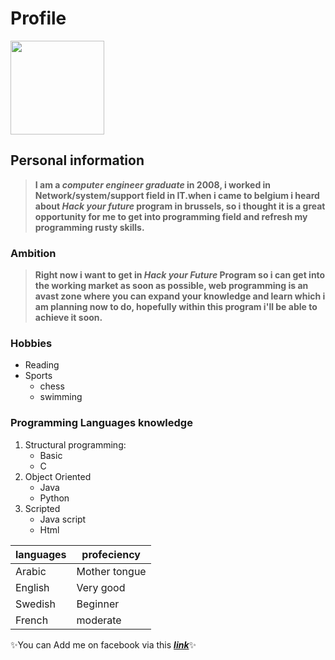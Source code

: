 # Profile

<img src="https://user-images.githubusercontent.com/59293654/99892734-462d3e80-2c78-11eb-92d6-47dd2d9b7f7d.jpg" width="150" height="150" />

## Personal information

>**I am a *computer engineer graduate* in 2008, i worked in Network/system/support field in IT.when i came to belgium i heard about _Hack your future_ program in brussels, so i thought it is a great opportunity for me to get into programming field and refresh my programming rusty skills.**

### Ambition

>**Right now i want to get in _Hack your Future_ Program so i can get into the working market as soon as possible, web programming is an avast zone where you can expand your knowledge and learn which i am planning now to do, hopefully within this program i'll be able to achieve it soon.**

### Hobbies

* Reading
* Sports  
  * chess  
  * swimming

### Programming Languages knowledge

1. Structural programming:
   * Basic
   * C
2. Object Oriented
   * Java
   * Python
3. Scripted
   * Java script
   * Html

languages         |       profeciency
------------      |           -------------
Arabic            | Mother tongue
English           | Very good
Swedish           | Beginner
French            | moderate

:sparkles:You can Add me on facebook via this [**_link_**](https://www.facebook.com/mahmoud.hasan):sparkles:
